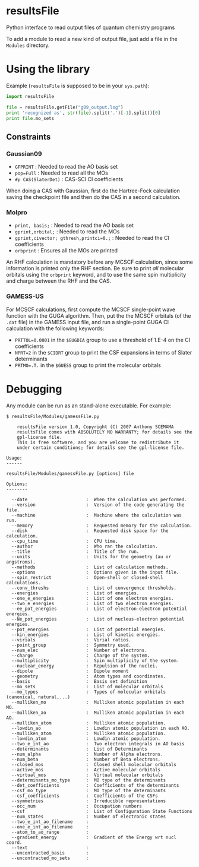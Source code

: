 # resultsFile
Python interface to read output files of quantum chemistry programs

To add a module to read a new kind of output file, just add a file 
in the `Modules` directory.



# Using the library

Example (`resultsFile` is supposed to be in your `sys.path`):

``` Python
import resultsFile 

file = resultsFile.getFile("g09_output.log")
print 'recognized as', str(file).split('.')[-1].split()[0]
print file.mo_sets

```

## Constraints

### Gaussian09

* `GFPRINT`  : Needed to read the AO basis set
* `pop=Full` : Needed to read all the MOs
* `#p CAS(SlaterDet)` : CAS-SCI CI coefficients

When doing a CAS with Gaussian, first do the Hartree-Fock calculation saving the checkpoint
file and then do the CAS in a second calculation.


### Molpro

* `print, basis;` :  Needed to read the AO basis set
* `gprint,orbital;` : Needed to read the MOs
* `gprint,civector; gthresh,printci=0.;` : Needed to read the CI coefficients
* `orbprint` : Ensures all the MOs are printed

An RHF calculation is mandatory before any MCSCF calculation, since some
information is printed only the RHF section. Be sure to print *all* molecular
orbitals using the `orbprint` keyword, and to use the same spin multiplicity
and charge between the RHF and the CAS.


### GAMESS-US

For MCSCF calculations, first compute the MCSCF single-point wave function with
the GUGA algorithm. Then, put the the MCSCF orbitals (of the `.dat` file) in
the GAMESS input file, and run a single-point GUGA CI calculation with the
following keywords:

* `PRTTOL=0.0001` in the `$GUGDIA` group to use a threshold of 1.E-4 on the CI coefficients
* `NPRT=2` in the `$CIDRT` group to print the CSF expansions in terms of Slater determinants
* `PRTMO=.T.` in the `$GUESS` group to print the molecular orbitals

# Debugging

Any module can be run as an stand-alone executable. For example:

```
$ resultsFile/Modules/gamessFile.py

    resultsFile version 1.0, Copyright (C) 2007 Anthony SCEMAMA
    resultsFile comes with ABSOLUTELY NO WARRANTY; for details see the
    gpl-license file.
    This is free software, and you are welcome to redistribute it
    under certain conditions; for details see the gpl-license file.

Usage:
------

resultsFile/Modules/gamessFile.py [options] file

Options:
--------

  --date                      :  When the calculation was performed.
  --version                   :  Version of the code generating the file.
  --machine                   :  Machine where the calculation was run.
  --memory                    :  Requested memory for the calculation.
  --disk                      :  Requested disk space for the calculation.
  --cpu_time                  :  CPU time.
  --author                    :  Who ran the calculation.
  --title                     :  Title of the run.
  --units                     :  Units for the geometry (au or angstroms).
  --methods                   :  List of calculation methods.
  --options                   :  Options given in the input file.
  --spin_restrict             :  Open-shell or closed-shell calculations.
  --conv_threshs              :  List of convergence thresholds.
  --energies                  :  List of energies.
  --one_e_energies            :  List of one electron energies.
  --two_e_energies            :  List of two electron energies.
  --ee_pot_energies           :  List of electron-electron potential energies.
  --Ne_pot_energies           :  List of nucleus-electron potential energies.
  --pot_energies              :  List of potential energies.
  --kin_energies              :  List of kinetic energies.
  --virials                   :  Virial ratios.
  --point_group               :  Symmetry used.
  --num_elec                  :  Number of electrons.
  --charge                    :  Charge of the system.
  --multiplicity              :  Spin multiplicity of the system.
  --nuclear_energy            :  Repulsion of the nuclei.
  --dipole                    :  Dipole moment
  --geometry                  :  Atom types and coordinates.
  --basis                     :  Basis set definition
  --mo_sets                   :  List of molecular orbitals
  --mo_types                  :  Types of molecular orbitals (canonical, natural,...)
  --mulliken_mo               :  Mulliken atomic population in each MO.
  --mulliken_ao               :  Mulliken atomic population in each AO.
  --mulliken_atom             :  Mulliken atomic population.
  --lowdin_ao                 :  Lowdin atomic population in each AO.
  --mulliken_atom             :  Mulliken atomic population.
  --lowdin_atom               :  Lowdin atomic population.
  --two_e_int_ao              :  Two electron integrals in AO basis
  --determinants              :  List of Determinants
  --num_alpha                 :  Number of Alpha electrons.
  --num_beta                  :  Number of Beta electrons.
  --closed_mos                :  Closed shell molecular orbitals
  --active_mos                :  Active molecular orbitals
  --virtual_mos               :  Virtual molecular orbitals
  --determinants_mo_type      :  MO type of the determinants
  --det_coefficients          :  Coefficients of the determinants
  --csf_mo_type               :  MO type of the determinants
  --csf_coefficients          :  Coefficients of the CSFs
  --symmetries                :  Irreducible representations
  --occ_num                   :  Occupation numbers
  --csf                       :  List of Configuration State Functions
  --num_states                :  Number of electronic states
  --two_e_int_ao_filename     :  
  --one_e_int_ao_filename     :  
  --atom_to_ao_range          :  
  --gradient_energy           :  Gradient of the Energy wrt nucl coord.
  --text                      :  
  --uncontracted_basis        :  
  --uncontracted_mo_sets      :  

```

